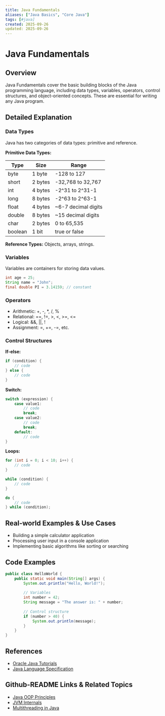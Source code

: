 ```yaml
---
title: Java Fundamentals
aliases: ["Java Basics", "Core Java"]
tags: [#java]
created: 2025-09-26
updated: 2025-09-26
---
```


# Java Fundamentals

## Overview

Java Fundamentals cover the basic building blocks of the Java programming language, including data types, variables, operators, control structures, and object-oriented concepts. These are essential for writing any Java program.

## Detailed Explanation

### Data Types

Java has two categories of data types: primitive and reference.

**Primitive Data Types:**

| Type | Size | Range |
|------|------|-------|
| byte | 1 byte | -128 to 127 |
| short | 2 bytes | -32,768 to 32,767 |
| int | 4 bytes | -2^31 to 2^31-1 |
| long | 8 bytes | -2^63 to 2^63-1 |
| float | 4 bytes | ~6-7 decimal digits |
| double | 8 bytes | ~15 decimal digits |
| char | 2 bytes | 0 to 65,535 |
| boolean | 1 bit | true or false |

**Reference Types:** Objects, arrays, strings.

### Variables

Variables are containers for storing data values.

```java
int age = 25;
String name = "John";
final double PI = 3.14159; // constant
```

### Operators

- Arithmetic: +, -, *, /, %
- Relational: ==, !=, >, <, >=, <=
- Logical: &&, ||, !
- Assignment: =, +=, -=, etc.

### Control Structures

**If-else:**

```java
if (condition) {
    // code
} else {
    // code
}
```

**Switch:**

```java
switch (expression) {
    case value1:
        // code
        break;
    case value2:
        // code
        break;
    default:
        // code
}
```

**Loops:**

```java
for (int i = 0; i < 10; i++) {
    // code
}

while (condition) {
    // code
}

do {
    // code
} while (condition);
```

## Real-world Examples & Use Cases

- Building a simple calculator application
- Processing user input in a console application
- Implementing basic algorithms like sorting or searching

## Code Examples

```java
public class HelloWorld {
    public static void main(String[] args) {
        System.out.println("Hello, World!");
        
        // Variables
        int number = 42;
        String message = "The answer is: " + number;
        
        // Control structure
        if (number > 40) {
            System.out.println(message);
        }
    }
}
```

## References

- [Oracle Java Tutorials](https://docs.oracle.com/javase/tutorial/)
- [Java Language Specification](https://docs.oracle.com/javase/specs/jls/se17/html/index.html)

## Github-README Links & Related Topics

- [Java OOP Principles](../oop-principles-in-java/)
- [JVM Internals](../jvm-internals-class-loading/)
- [Multithreading in Java](../multithreading-concurrency-in-java/)
